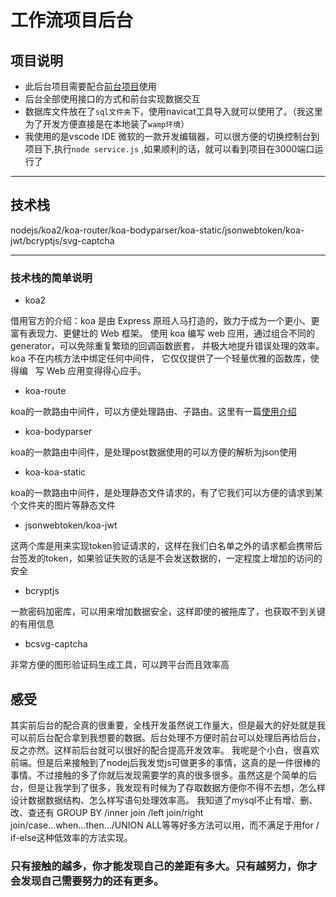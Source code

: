 # 工作流项目后台

## 项目说明

- 此后台项目需要配合[前台项目](https://github.com/woniu3821/funck)使用
- 后台全部使用接口的方式和前台实现数据交互
- 数据库文件放在了`sql文件夹`下，使用navicat工具导入就可以使用了。（我这里为了开发方便直接是在本地装了`wamp环境`）
- 我使用的是vscode IDE 微软的一款开发编辑器，可以很方便的切换控制台到项目下,执行`node service.js` ,如果顺利的话，就可以看到项目在3000端口运行了

---

## 技术栈

nodejs/koa2/koa-router/koa-bodyparser/koa-static/jsonwebtoken/koa-jwt/bcryptjs/svg-captcha

---

### 技术栈的简单说明

- koa2

借用官方的介绍：koa 是由 Express 原班人马打造的，致力于成为一个更小、更富有表现力、更健壮的 Web 框架。 使用 koa 编写 web 应用，通过组合不同的    generator，可以免除重复繁琐的回调函数嵌套， 并极大地提升错误处理的效率。koa 不在内核方法中绑定任何中间件， 它仅仅提供了一个轻量优雅的函数库，使得编   写 Web 应用变得得心应手。

- koa-route

koa的一款路由中间件，可以方便处理路由、子路由。这里有一篇[使用介绍](https://blog.csdn.net/qq_32747453/article/details/78001462)

- koa-bodyparser

koa的一款路由中间件，是处理post数据使用的可以方便的解析为json使用

- koa-koa-static

koa的一款路由中间件，是处理静态文件请求的，有了它我们可以方便的请求到某个文件夹的图片等静态文件

- jsonwebtoken/koa-jwt

这两个库是用来实现token验证请求的，这样在我们白名单之外的请求都会携带后台签发的token，如果验证失败的话是不会发送数据的，一定程度上增加的访问的安全

- bcryptjs

一款密码加密库，可以用来增加数据安全，这样即使的被拖库了，也获取不到关键的有用信息

- bcsvg-captcha

非常方便的图形验证码生成工具，可以跨平台而且效率高

## 感受

  其实前后台的配合真的很重要，全栈开发虽然说工作量大，但是最大的好处就是我可以前后台配合拿到我想要的数据。后台处理不方便时前台可以处理后再给后台，反之亦然。这样前后台就可以很好的配合提高开发效率。
  我呢是个小白，很喜欢前端。但是后来接触到了nodej后我发觉js可做更多的事情，这真的是一件很棒的事情。不过接触的多了你就后发现需要学的真的很多很多。虽然这是个简单的后台，但是让我学到了很多，我发现有时候为了存取数据方便你不得不去想，怎么样设计数据数据结构、怎么样写语句处理效率高。
 我知道了mysql不止有增、删、改、查还有 GROUP BY /inner join /left join/right join/case...when...then.../UNION ALL等等好多方法可以用，而不满足于用for / if-else这种低效率的方法实现。

### 只有接触的越多，你才能发现自己的差距有多大。只有越努力，你才会发现自己需要努力的还有更多。
